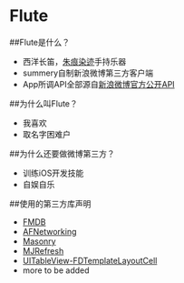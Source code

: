 # Flute


##Flute是什么？
* 西洋长笛，[朱痕染迹](http://baike.baidu.com/item/%E6%9C%B1%E7%97%95%E6%9F%93%E8%BF%B9)手持乐器
* summery自制新浪微博第三方客户端
* App所调API全部源自[新浪微博官方公开API](http://open.weibo.com/wiki/%E5%BE%AE%E5%8D%9AAPI)

##为什么叫Flute？
* 我喜欢
* 取名字困难户

##为什么还要做微博第三方？
* 训练iOS开发技能
* 自娱自乐

##使用的第三方库声明
* [FMDB](https://github.com/ccgus/fmdb)
* [AFNetworking](https://github.com/AFNetworking/AFNetworking)
* [Masonry](https://github.com/SnapKit/Masonry)
* [MJRefresh](https://github.com/CoderMJLee/MJRefresh)
* [UITableView-FDTemplateLayoutCell](https://github.com/forkingdog/UITableView-FDTemplateLayoutCell)
* more to be added





